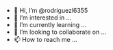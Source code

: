 - 👋 Hi, I’m @rodriguezl6355
- 👀 I’m interested in ...
- 🌱 I’m currently learning ...
- 💞️ I’m looking to collaborate on ...
- 📫 How to reach me ...

<!---
rodriguezl6355/rodriguezl6355 is a ✨ special ✨ repository because its `README.md` (this file) appears on your GitHub profile.
You can click the Preview link to take a look at your changes.
--->
